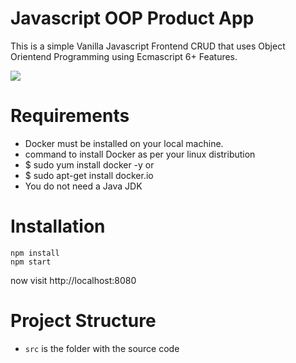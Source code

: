 # Javascript OOP Product App

This is a simple Vanilla Javascript Frontend CRUD that uses Object Orientend Programming using Ecmascript 6+ Features.

![](docs/screenshot.png)

# Requirements
- Docker must be installed on your local machine.
- command to install Docker as per your linux distribution
- $ sudo yum install docker -y
        or
- $ sudo apt-get install docker.io
- You do not need a Java JDK

# Installation

```
npm install
npm start
```

now visit http://localhost:8080

# Project Structure

- `src` is the folder with the source code
